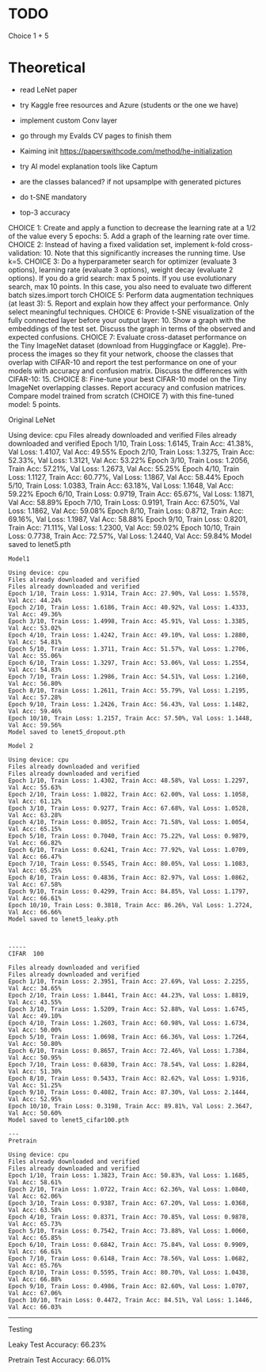# TODO

Choice 1 + 5

# Theoretical
- read LeNet paper
- try Kaggle free resources and Azure (students or the one we have)
- implement custom Conv layer
- go through my Evalds CV pages to finish them
- Kaiming init https://paperswithcode.com/method/he-initialization
- try AI model explanation tools like Captum

- are the classes balanced? if not upsamplpe with generated pictures 
- do t-SNE mandatory
- top-3 accuracy

CHOICE 1: Create and apply a function to decrease the learning rate at a 1/2 of the value every 5 epochs: 5. Add a graph of the learning rate over time.
CHOICE 2: Instead of having a fixed validation set, implement k-fold cross-validation: 10. Note that this significantly increases the running time. Use k=5.
CHOICE 3: Do a hyperparameter search for optimizer (evaluate 3 options), learning rate (evaluate 3 options), weight decay (evaluate 2 options). If you do a grid search: max 5 points. If you use evolutionary search, max 10 points. In this case, you also need to evaluate two different batch sizes.import torch
CHOICE 5: Perform data augmentation techniques (at least 3): 5. Report and explain how they affect your performance. Only select meaningful techniques.
CHOICE 6: Provide t-SNE visualization of the fully connected layer before your output layer: 10. Show a graph with the embeddings of the test set. Discuss the graph in terms of the observed and expected confusions.
CHOICE 7: Evaluate cross-dataset performance on the Tiny ImageNet dataset (download from Huggingface or Kaggle). Pre-process the images so they fit your network, choose the classes that overlap with CIFAR-10 and report the test performance on one of your models with accuracy and confusion matrix. Discuss the differences with CIFAR-10: 15. 
CHOICE 8: Fine-tune your best CIFAR-10 model on the Tiny ImageNet overlapping classes. Report accuracy and confusion matrices. Compare model trained from scratch (CHOICE 7) with this fine-tuned model: 5 points.



Original LeNet

Using device: cpu
Files already downloaded and verified
Files already downloaded and verified
Epoch 1/10, Train Loss: 1.6145, Train Acc: 41.38%, Val Loss: 1.4107, Val Acc: 49.55%
Epoch 2/10, Train Loss: 1.3275, Train Acc: 52.33%, Val Loss: 1.3121, Val Acc: 53.22%
Epoch 3/10, Train Loss: 1.2056, Train Acc: 57.21%, Val Loss: 1.2673, Val Acc: 55.25%
Epoch 4/10, Train Loss: 1.1127, Train Acc: 60.77%, Val Loss: 1.1867, Val Acc: 58.44%
Epoch 5/10, Train Loss: 1.0383, Train Acc: 63.18%, Val Loss: 1.1648, Val Acc: 59.22%
Epoch 6/10, Train Loss: 0.9719, Train Acc: 65.67%, Val Loss: 1.1871, Val Acc: 58.89%
Epoch 7/10, Train Loss: 0.9191, Train Acc: 67.50%, Val Loss: 1.1862, Val Acc: 59.08%
Epoch 8/10, Train Loss: 0.8712, Train Acc: 69.16%, Val Loss: 1.1987, Val Acc: 58.88%
Epoch 9/10, Train Loss: 0.8201, Train Acc: 71.11%, Val Loss: 1.2300, Val Acc: 59.02%
Epoch 10/10, Train Loss: 0.7738, Train Acc: 72.57%, Val Loss: 1.2440, Val Acc: 59.84%
Model saved to lenet5.pth

    Model1 

    Using device: cpu
    Files already downloaded and verified
    Files already downloaded and verified
    Epoch 1/10, Train Loss: 1.9314, Train Acc: 27.90%, Val Loss: 1.5578, Val Acc: 44.24%
    Epoch 2/10, Train Loss: 1.6186, Train Acc: 40.92%, Val Loss: 1.4333, Val Acc: 49.36%
    Epoch 3/10, Train Loss: 1.4998, Train Acc: 45.91%, Val Loss: 1.3385, Val Acc: 53.02%
    Epoch 4/10, Train Loss: 1.4242, Train Acc: 49.10%, Val Loss: 1.2880, Val Acc: 54.81%
    Epoch 5/10, Train Loss: 1.3711, Train Acc: 51.57%, Val Loss: 1.2706, Val Acc: 55.06%
    Epoch 6/10, Train Loss: 1.3297, Train Acc: 53.06%, Val Loss: 1.2554, Val Acc: 54.83%
    Epoch 7/10, Train Loss: 1.2986, Train Acc: 54.51%, Val Loss: 1.2160, Val Acc: 56.80%
    Epoch 8/10, Train Loss: 1.2611, Train Acc: 55.79%, Val Loss: 1.2195, Val Acc: 57.28%
    Epoch 9/10, Train Loss: 1.2426, Train Acc: 56.43%, Val Loss: 1.1482, Val Acc: 59.46%
    Epoch 10/10, Train Loss: 1.2157, Train Acc: 57.50%, Val Loss: 1.1448, Val Acc: 59.56%
    Model saved to lenet5_dropout.pth

    Model 2

    Using device: cpu
    Files already downloaded and verified
    Files already downloaded and verified
    Epoch 1/10, Train Loss: 1.4302, Train Acc: 48.58%, Val Loss: 1.2297, Val Acc: 55.63%
    Epoch 2/10, Train Loss: 1.0822, Train Acc: 62.00%, Val Loss: 1.1058, Val Acc: 61.12%
    Epoch 3/10, Train Loss: 0.9277, Train Acc: 67.68%, Val Loss: 1.0528, Val Acc: 63.28%
    Epoch 4/10, Train Loss: 0.8052, Train Acc: 71.58%, Val Loss: 1.0054, Val Acc: 65.15%
    Epoch 5/10, Train Loss: 0.7040, Train Acc: 75.22%, Val Loss: 0.9879, Val Acc: 66.82%
    Epoch 6/10, Train Loss: 0.6241, Train Acc: 77.92%, Val Loss: 1.0709, Val Acc: 66.47%
    Epoch 7/10, Train Loss: 0.5545, Train Acc: 80.05%, Val Loss: 1.1083, Val Acc: 65.25%
    Epoch 8/10, Train Loss: 0.4836, Train Acc: 82.97%, Val Loss: 1.0862, Val Acc: 67.58%
    Epoch 9/10, Train Loss: 0.4299, Train Acc: 84.85%, Val Loss: 1.1797, Val Acc: 66.61%
    Epoch 10/10, Train Loss: 0.3818, Train Acc: 86.26%, Val Loss: 1.2724, Val Acc: 66.66%
    Model saved to lenet5_leaky.pth



    -----
    CIFAR  100

    Files already downloaded and verified
    Files already downloaded and verified
    Epoch 1/10, Train Loss: 2.3951, Train Acc: 27.69%, Val Loss: 2.2255, Val Acc: 34.65%
    Epoch 2/10, Train Loss: 1.8441, Train Acc: 44.23%, Val Loss: 1.8819, Val Acc: 43.55%
    Epoch 3/10, Train Loss: 1.5209, Train Acc: 52.88%, Val Loss: 1.6745, Val Acc: 49.10%
    Epoch 4/10, Train Loss: 1.2603, Train Acc: 60.98%, Val Loss: 1.6734, Val Acc: 50.00%
    Epoch 5/10, Train Loss: 1.0698, Train Acc: 66.36%, Val Loss: 1.7264, Val Acc: 50.80%
    Epoch 6/10, Train Loss: 0.8657, Train Acc: 72.46%, Val Loss: 1.7384, Val Acc: 50.95%
    Epoch 7/10, Train Loss: 0.6830, Train Acc: 78.54%, Val Loss: 1.8284, Val Acc: 51.30%
    Epoch 8/10, Train Loss: 0.5433, Train Acc: 82.62%, Val Loss: 1.9316, Val Acc: 51.25%
    Epoch 9/10, Train Loss: 0.4082, Train Acc: 87.30%, Val Loss: 2.1444, Val Acc: 52.95%
    Epoch 10/10, Train Loss: 0.3198, Train Acc: 89.81%, Val Loss: 2.3647, Val Acc: 50.60%
    Model saved to lenet5_cifar100.pth

    ---
    Pretrain

    Using device: cpu
    Files already downloaded and verified
    Files already downloaded and verified
    Epoch 1/10, Train Loss: 1.3823, Train Acc: 50.83%, Val Loss: 1.1685, Val Acc: 58.61%
    Epoch 2/10, Train Loss: 1.0722, Train Acc: 62.36%, Val Loss: 1.0840, Val Acc: 62.06%
    Epoch 3/10, Train Loss: 0.9387, Train Acc: 67.20%, Val Loss: 1.0368, Val Acc: 63.58%
    Epoch 4/10, Train Loss: 0.8371, Train Acc: 70.85%, Val Loss: 0.9878, Val Acc: 65.73%
    Epoch 5/10, Train Loss: 0.7542, Train Acc: 73.88%, Val Loss: 1.0060, Val Acc: 65.85%
    Epoch 6/10, Train Loss: 0.6842, Train Acc: 75.84%, Val Loss: 0.9909, Val Acc: 66.61%
    Epoch 7/10, Train Loss: 0.6148, Train Acc: 78.56%, Val Loss: 1.0682, Val Acc: 65.76%
    Epoch 8/10, Train Loss: 0.5595, Train Acc: 80.70%, Val Loss: 1.0438, Val Acc: 66.88%
    Epoch 9/10, Train Loss: 0.4986, Train Acc: 82.60%, Val Loss: 1.0707, Val Acc: 67.06%
    Epoch 10/10, Train Loss: 0.4472, Train Acc: 84.51%, Val Loss: 1.1446, Val Acc: 66.03%



----

Testing

Leaky
Test Accuracy: 66.23%

Pretrain
Test Accuracy: 66.01%